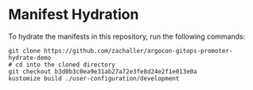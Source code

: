 # Manifest Hydration

To hydrate the manifests in this repository, run the following commands:

```shell
git clone https://github.com/zachaller/argocon-gitops-promoter-hydrate-demo
# cd into the cloned directory
git checkout b3d0b3c0ea9e31ab27a72e3fe8d24e2f1e013e0a
kustomize build ./user-configuration/development
```
